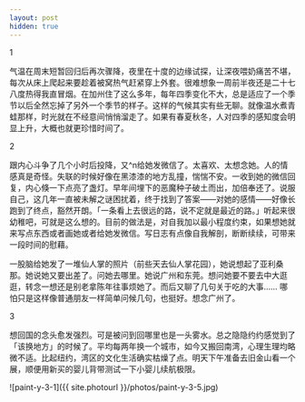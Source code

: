 ```yaml
---
layout: post
hidden: true
---
```


1

气温在周末短暂回归后再次骤降，夜里在十度的边缘试探，让深夜喂奶痛苦不堪，每次从床上爬起来要趁着被窝热气赶紧穿上外套。很难想象一周前半夜还是二十七八度热得我直冒烟。在加州住了这么多年，每年四季变化不大，总是适应了一个季节以后全然忘掉了另外一个季节的样子。这样的气候其实有些无聊。就像温水煮青蛙那样，时光就在不经意间悄悄溜走了。如果有春夏秋冬，人对四季的感知度会明显上升，大概也就更珍惜时间了。

2

跟内心斗争了几个小时后投降，又^n给她发微信了。太喜欢、太想念她。人的情感真是奇怪。失联的时候好像在黑漆漆的地方乱撞，惴惴不安。一收到她的微信回复，内心倏一下点亮了盏灯。早年间埋下的恶魔种子破土而出，加倍奉还了。说服自己，这几年一直被未解之谜困扰着，终于找到了答案——对她的感情——好像长跑到了终点，豁然开朗。「一条看上去很远的路，说不定就是最近的路。」听起来很幼稚吧，可就是这么想的。目前的做法是，对自我加以最小程度约束，如果想她就来写点东西或者画她或者给她发微信。写日志有点像自我解剖，断断续续，可带来一段时间的慰藉。

一股脑给她发了一堆仙人掌的照片（前些天去仙人掌花园），她说想起了亚利桑那。她说她又要出差了。问她去哪里。她说广州和东莞。想问她要不要去中大逛逛，转念一想还是别老拿陈年往事烦她了。而后又聊了几句关于吃的大事…… 哪怕只是这样像普通朋友一样简单问候几句，也挺好。想念广州了。

3

想回国的念头愈发强烈。可是被问到回哪里也是一头雾水。总之隐隐约约感觉到了「该换地方」的时候了。平均每两年换一个城市，如今又搬回南湾，心理生理均略微不适。比起纽约，湾区的文化生活确实枯燥了点。明天下午准备去旧金山看一个展，顺便用新买的婴儿背带测试一下小婴儿续航极限。

![paint-y-3-1]({{ site.photourl }}/photos/paint-y-3-5.jpg)
